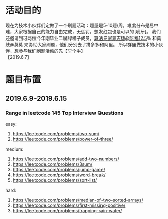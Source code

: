 # 活动目的
现在为技术小伙伴们定做了一个刷题活动：题量是5-10题/周，难度分布是易中难，大家根据自己的能力自由完成，无惩罚，想发红包也是可以的[呲牙]。
我们还邀请到可两位今年刚毕业二届绿橘子成员，算法专家邓志捷@阿福12.5％ 和莫歧@莫莫 来协助大家刷题，他们分别去了拼多多和阿里。
所以群里做技术的小伙伴，想参与我们刷题活动的先【举个手】  
【2019.6.7】

# 题目布置
## 2019.6.9-2019.6.15 
### Range in leetcode 145 Top Interview Questions
easy:
1. https://leetcode.com/problems/two-sum/
2. https://leetcode.com/problems/power-of-three/ 

medium:
1. https://leetcode.com/problems/add-two-numbers/
2. https://leetcode.com/problems/3sum/  
3. https://leetcode.com/problems/jump-game/
4. https://leetcode.com/problems/word-break/
5. https://leetcode.com/problems/sort-list/

hard:
1. https://leetcode.com/problems/median-of-two-sorted-arrays/
2. https://leetcode.com/problems/first-missing-positive/
3. https://leetcode.com/problems/trapping-rain-water/


